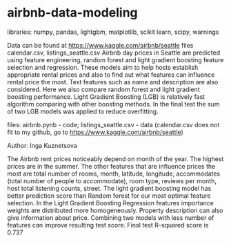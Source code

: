 # airbnb-data-modeling
libraries: numpy, pandas, lightgbm, matplotlib, scikit learn, scipy, warnings

Data can be found at https://www.kaggle.com/airbnb/seattle files calendar.csv, listings_seattle.csv
Airbnb day prices in Seattle are predicted using feature engineering, random forest and light gradient boosting feature selection and regression. These models aim to help hosts establish appropriate rental prices and also to find out what features can influence rental price the most. Text features such as name and description are also considered. 
Here we also compare random forest and light gradient boosting performance. Light Gradient Boosting (LGB) is relatively fast algorithm comparing with other boosting methods. In the final test the sum of two LGB models was applied to reduce overfitting. 

files: airbnb.pynb - code; listings_seattle.csv - data (calendar.csv does not fit to my github, go to https://www.kaggle.com/airbnb/seattle)

Author: Inga Kuznetsova

The Airbnb rent prices noticeably depend on month of the year. The highest prices are in the summer. 
The other features that are influence prices the most are total number of rooms, month, latitude, longitude, accommodates (total number of people to accommodate), room type, reviews per month, host total listening counts, street.
The light gradient boosting model has better prediction score than Random forest for our most optimal feature selection. In the Light Gradient Boosting Regression features importance weights are distributed more homogeneously. 
Property description can also give information about price. 
Combining two models with less number of features can improve resulting test score. Final test R-squared score is 0.737
